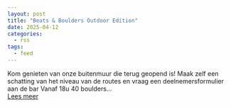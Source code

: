 ```yaml
---
layout: post
title: "Beats & Boulders Outdoor Edition"
date: 2025-04-12
categories: 
  - rss
tags: 
  - feed
---
```


<p>Kom genieten van onze buitenmuur die terug geopend is! Maak zelf een schatting van het niveau van de routes en vraag een deelnemersformulier aan de bar Vanaf 18u 40 boulders&hellip; <br> <a href="https://www.klimkalender.nl/comp/beats-boulders-outdoor-edition/" rel="noopener noreferrer" target="_blank">Lees meer</a></p>
